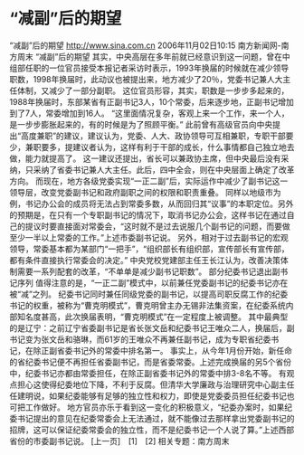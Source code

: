 # “减副”后的期望

“减副”后的期望
http://www.sina.com.cn 2006年11月02日10:15 南方新闻网-南方周末
“减副”后的期望
其实，中央高层在多年前就已经意识到这一问题，曾在中组部任职的一位官员接受本报记者采访时表示，1993年换届的时候就在减少领导职数，1998年换届时，此动议也被提出来，地方减少了20％，党委书记兼人大主任体制，又减少了一部分副职。
这位官员形容，其实，职数是一步步多起来的，1988年换届时，东部某省有正副书记3人，10个常委，后来逐步地，正副书记增加到了7人，常委增加到16人。
“这里面情况复杂，客观上来一个工作，来一个人，是一步步膨胀起来的，有的时候是为了照顾平衡。”
此前曾有高级官员向中央提出“高度兼职”的建议，建议认为，党委、人大、政协领导可互相兼职，专职干部要少，兼职要多，提建议者认为，这样有利于干部的成长，什么事情都自己独立地去做，能力就提高了。
这一建议还提出，省长可以兼政协主席，但中央最后没有采纳，只采纳了省委书记兼人大主任。此后，四中全会，则在中央层面上确定了改革方向。
而现在，地方各级党委实现“一正二副”后，实际运作中减少了副书记这一领导层，改变党委副书记和政府副职之间的权限和职责重叠。
同样以地级市为例，书记办公会的成员将无法占到常委多数，从而回归其“议事”的本职定位。另外的预期是，在只有一个专职副书记的情况下，取消书记办公会，这样书记在通过自己的提议时要直接面对常委会，“这时就不是过去说服几个副书记的问题，而要做至少一半以上常委的工作。”上述市委副书记说。
另外，相对于过去副书记的宏观领导，常委基本都为某部门“一把手”，“组织部长有组织部，宣传部长有宣传部，都有条件直接执行常委会的决定。”
中央党校党建部主任王长江认为，改善决策体制需要一系列配套的改革，“不单单是减少副书记职数”。
部分纪委书记退出副书记序列
值得注意的是，“一正二副”模式中，以前兼任党委副书记的纪委书记亦在被“减”之列。
纪委书记同时兼任同级党委的副书记，以提高司职反腐工作的纪委书记的权重，被称为“曹克明模式”，曹克明曾主办无锡非法集资案，在纪委系统内部知名度甚高，此次换届表明，“曹克明模式”在一定程度上被调整。
其中最典型的是辽宁：之前辽宁省委副书记是省长张文岳和纪委书记王唯众二人，换届后，副书记变为张文岳和骆琳，而61岁的王唯众不再兼任副书记，成为专职省纪委书记，在除正副省委书记外的常委中排名第一。
事实上，从今年1月份开始，新任命的省纪委书记便不再担任省委副书记，而是省委常委。上述完成换届的另5个省份中，纪委书记亦都由常委担任，在除正副省委书记外的常委中排3-8名不等。
有观点担心这使得纪委地位下降，不利于反腐。但清华大学廉政与治理研究中心副主任任建明说，如果纪委能够有足够的独立性和权力，即使是党委委员担任纪委书记也可把工作做好。
地方官员亦乐于看到这一变化的积极意义，“纪委办案时，如果纪委书记提出的意见在纪委常委会上无法通过，就不能像过去那样拿出党委副书记的招牌，这可以保证纪委常委会的独立性，而不是纪委书记一个人说了算。”上述西部省份的市委副书记说。
[上一页]　[1]　[2]
相关专题：南方周末 

